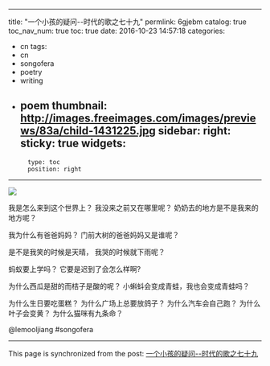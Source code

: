
---
title: "一个小孩的疑问--时代的歌之七十九"
permlink: 6gjebm
catalog: true
toc_nav_num: true
toc: true
date: 2016-10-23 14:57:18
categories:
- cn
tags:
- cn
- songofera
- poetry
- writing
- poem
thumbnail: http://images.freeimages.com/images/previews/83a/child-1431225.jpg
sidebar:
    right:
        sticky: true
widgets:
    -
        type: toc
        position: right
---


![](http://images.freeimages.com/images/previews/83a/child-1431225.jpg)

我是怎么来到这个世界上？
我没来之前又在哪里呢？
奶奶去的地方是不是我来的地方呢？

我为什么有爸爸妈妈？
门前大树的爸爸妈妈又是谁呢？

是不是我笑的时候是天晴，
我哭的时候就下雨呢？

蚂蚁要上学吗？
它要是迟到了会怎么样啊?

为什么西瓜是甜的而桔子是酸的呢？
小蝌蚪会变成青蛙，我也会变成青蛙吗？

为什么生日要吃蛋糕？
为什么广场上总要放鸽子？
为什么汽车会自己跑？
为什么叶子会变黄？
为什么猫咪有九条命？

 @lemooljiang       #songofera

- - -

This page is synchronized from the post: [一个小孩的疑问--时代的歌之七十九](https://steemit.com/@lemooljiang/6gjebm)
